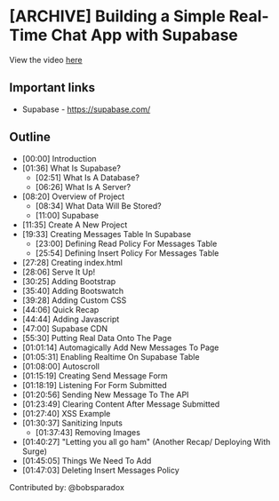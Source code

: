 # \[ARCHIVE\] Building a Simple Real-Time Chat App with Supabase

View the video [here](https://www.youtube.com/watch?v=C29kMuMTmKQ)

## Important links

* Supabase - https://supabase.com/

## Outline

* [00:00] Introduction
* [01:36] What Is Supabase?
  * [02:51] What Is A Database?
  * [06:26] What Is A Server?
* [08:20] Overview of Project
  * [08:34] What Data Will Be Stored?
  * [11:00] Supabase
* [11:35] Create A New Project
* [19:33] Creating Messages Table In Supabase
  * [23:00] Defining Read Policy For Messages Table
  * [25:54] Defining Insert Policy For Messages Table
* [27:28] Creating index.html
* [28:06] Serve It Up!
* [30:25] Adding Bootstrap
* [35:40] Adding Bootswatch
* [39:28] Adding Custom CSS
* [44:06] Quick Recap
* [44:44] Adding Javascript
* [47:00] Supabase CDN
* [55:30] Putting Real Data Onto The Page
* [01:01:14] Automagically Add New Messages To Page
* [01:05:31] Enabling Realtime On Supabase Table
* [01:08:00] Autoscroll
* [01:15:19] Creating Send Message Form
* [01:18:19] Listening For Form Submitted
* [01:20:56] Sending New Message To The API
* [01:23:49] Clearing Content After Message Submitted
* [01:27:40] XSS Example
* [01:30:37] Sanitizing Inputs
  * [01:37:43] Removing Images
* [01:40:27] "Letting you all go ham" \(Another Recap/ Deploying With Surge\)
* [01:45:05] Things We Need To Add 
* [01:47:03] Deleting Insert Messages Policy

Contributed by: @bobsparadox
